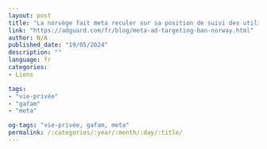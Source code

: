 ```yaml
---
layout: post
title: "La norvège fait meta reculer sur sa position de suivi des utilisateurs"
link: "https://adguard.com/fr/blog/meta-ad-targeting-ban-norway.html"
author: N/A
published_date: "19/05/2024"
description: ""
language: fr
categories:
- Liens

tags:
- "vie-privée"
- "gafam"
- "meta"

og-tags: "vie-privée, gafam, meta"
permalink: /:categories/:year/:month/:day/:title/
---
```

